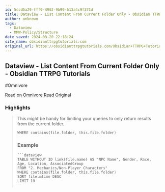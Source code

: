 ```yaml
---
id: 5ccd5a29-fff9-4902-9b99-613a4c9f371d
title: Dataview - List Content From Current Folder Only - Obsidian TTRPG Tutorials
author: unknown
tags:
  - Dataview
  - MMW-Policy/Structure
date_saved: 2024-03-20 22:18:24
site_name: obsidianttrpgtutorials.com
original_url: https://obsidianttrpgtutorials.com/Obsidian+TTRPG+Tutorials/Plugin+Tutorials/Dataview/Dataview+-+List+Content+From+Current+Folder+Only
---
```


## Dataview - List Content From Current Folder Only - Obsidian TTRPG Tutorials
#Omnivore

[Read on Omnivore](https://omnivore.app/me/dataview-list-content-from-current-folder-only-obsidian-ttrpg-tu-18e5b279431)
[Read Original](https://obsidianttrpgtutorials.com/Obsidian+TTRPG+Tutorials/Plugin+Tutorials/Dataview/Dataview+-+List+Content+From+Current+Folder+Only)

### Highlights

> This might be handy for limiting your queries to only return results from the current folder. 
> 
> `WHERE contains(file.folder, this.file.folder)`
> 
> ### Example 
> 
> ```pgsql
> ```dataview  
> TABLE WITHOUT ID link(file.name) AS "NPC Name", Gender, Race, Age, Location, AssociatedGroup  
> FROM "2. Mechanics/Non-Player Characters"
> WHERE contains(file.folder, this.file.folder)
> SORT file.mtime DESC
> LIMIT 10
> ```
> ``` [⤴️](https://omnivore.app/me/dataview-list-content-from-current-folder-only-obsidian-ttrpg-tu-18e5b279431#15532688-e905-4f78-a595-c964a49c553b)  ^15532688

